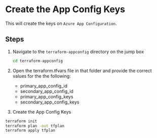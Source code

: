 # Create the App Config Keys

This will create the keys on `Azure App Configuration`. 

## Steps

1. Navigate to the `terraform-appconfig` directory on the jump box
   
   ```bash
   cd terraform-appconfig
   ```
1. Open the terraform.tfvars file in that folder and provide the correct values for the the following:

    * primary_app_config_id
    * secondary_app_config_id
    * primary_app_config_keys
    * secondary_app_config_keys

1. Create the App Config Keys

```bash
terraform init
terraform plan -out tfplan
terraform apply tfplan 
```
